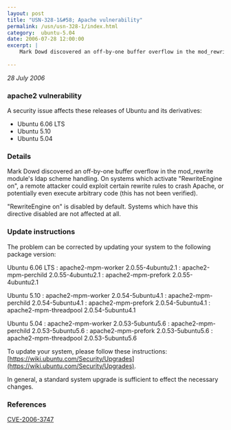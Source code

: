```yaml
---
layout: post
title: "USN-328-1&#58; Apache vulnerability"
permalink: /usn/usn-328-1/index.html
category:  ubuntu-5.04
date: 2006-07-28 12:00:00
excerpt: |
    Mark Dowd discovered an off-by-one buffer overflow in the mod_rewrite module&#39;s ldap scheme handling. On systems which activate &quot;RewriteEngine on&quot;,  a remote attacker could exploit certain rewrite rules to crash Apache, or potentially even execute arbitrary code (this has not been verified).
    
--- 
```

 
 

*28 July 2006*

### apache2 vulnerability

A security issue affects these releases of Ubuntu and its derivatives:

* Ubuntu 6.06 LTS
* Ubuntu 5.10
* Ubuntu 5.04

### Details

Mark Dowd discovered an off-by-one buffer overflow in the mod_rewrite module&#39;s ldap scheme handling. On systems which activate &quot;RewriteEngine on&quot;, a remote attacker could exploit certain rewrite rules to crash Apache, or potentially even execute arbitrary code (this has not been verified).

&quot;RewriteEngine on&quot; is disabled by default. Systems which have this directive disabled are not affected at all.

### Update instructions

The problem can be corrected by updating your system to the following package version:

Ubuntu 6.06 LTS
 : apache2-mpm-worker <span>2.0.55-4ubuntu2.1</span>
 : apache2-mpm-perchild <span>2.0.55-4ubuntu2.1</span>
 : apache2-mpm-prefork <span>2.0.55-4ubuntu2.1</span>

Ubuntu 5.10
 : apache2-mpm-worker <span>2.0.54-5ubuntu4.1</span>
 : apache2-mpm-perchild <span>2.0.54-5ubuntu4.1</span>
 : apache2-mpm-prefork <span>2.0.54-5ubuntu4.1</span>
 : apache2-mpm-threadpool <span>2.0.54-5ubuntu4.1</span>

Ubuntu 5.04
 : apache2-mpm-worker <span>2.0.53-5ubuntu5.6</span>
 : apache2-mpm-perchild <span>2.0.53-5ubuntu5.6</span>
 : apache2-mpm-prefork <span>2.0.53-5ubuntu5.6</span>
 : apache2-mpm-threadpool <span>2.0.53-5ubuntu5.6</span>

To update your system, please follow these instructions: [https://wiki.ubuntu.com/Security/Upgrades](https://wiki.ubuntu.com/Security/Upgrades).

In general, a standard system upgrade is sufficient to effect the necessary changes.

### References

 
 [CVE-2006-3747](http://people.ubuntu.com/~ubuntu-security/cve/CVE-2006-3747)
 

